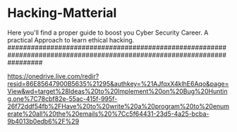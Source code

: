 # Hacking-Matterial
Here you'll find a proper guide to boost you Cyber Security Career. A practical Approach to learn ethical hacking.
#########################################################################################################################

https://onedrive.live.com/redir?resid=86E85647900B5635%21295&authkey=%21AJfqxX4klhE6Aqo&page=View&wd=target%28Ideas%20to%20Implement%20on%20Bug%20Hunting.one%7C78cbf82e-55ac-415f-995f-26f72ddf54fb%2FHave%20to%20write%20a%20program%20to%20enumerate%20all%20the%20emails%20%7Cc5f64431-23d5-4a25-bcba-9b4013b0edb6%2F%29

